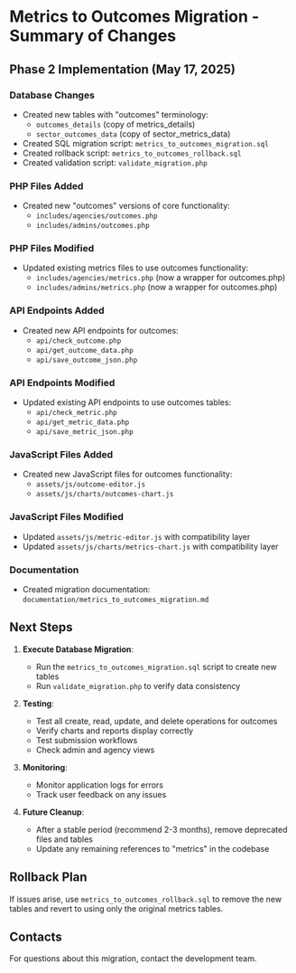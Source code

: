 # Metrics to Outcomes Migration - Summary of Changes

## Phase 2 Implementation (May 17, 2025)

### Database Changes
- Created new tables with "outcomes" terminology:
  - `outcomes_details` (copy of metrics_details)
  - `sector_outcomes_data` (copy of sector_metrics_data)
- Created SQL migration script: `metrics_to_outcomes_migration.sql`
- Created rollback script: `metrics_to_outcomes_rollback.sql`
- Created validation script: `validate_migration.php`

### PHP Files Added
- Created new "outcomes" versions of core functionality:
  - `includes/agencies/outcomes.php`
  - `includes/admins/outcomes.php`

### PHP Files Modified
- Updated existing metrics files to use outcomes functionality:
  - `includes/agencies/metrics.php` (now a wrapper for outcomes.php)
  - `includes/admins/metrics.php` (now a wrapper for outcomes.php)

### API Endpoints Added
- Created new API endpoints for outcomes:
  - `api/check_outcome.php`
  - `api/get_outcome_data.php`
  - `api/save_outcome_json.php`

### API Endpoints Modified
- Updated existing API endpoints to use outcomes tables:
  - `api/check_metric.php`
  - `api/get_metric_data.php`
  - `api/save_metric_json.php`

### JavaScript Files Added
- Created new JavaScript files for outcomes functionality:
  - `assets/js/outcome-editor.js`
  - `assets/js/charts/outcomes-chart.js`

### JavaScript Files Modified
- Updated `assets/js/metric-editor.js` with compatibility layer
- Updated `assets/js/charts/metrics-chart.js` with compatibility layer

### Documentation
- Created migration documentation: `documentation/metrics_to_outcomes_migration.md`

## Next Steps

1. **Execute Database Migration**:
   - Run the `metrics_to_outcomes_migration.sql` script to create new tables
   - Run `validate_migration.php` to verify data consistency

2. **Testing**:
   - Test all create, read, update, and delete operations for outcomes
   - Verify charts and reports display correctly
   - Test submission workflows
   - Check admin and agency views

3. **Monitoring**:
   - Monitor application logs for errors
   - Track user feedback on any issues

4. **Future Cleanup**:
   - After a stable period (recommend 2-3 months), remove deprecated files and tables
   - Update any remaining references to "metrics" in the codebase

## Rollback Plan
If issues arise, use `metrics_to_outcomes_rollback.sql` to remove the new tables and revert to using only the original metrics tables.

## Contacts
For questions about this migration, contact the development team.
